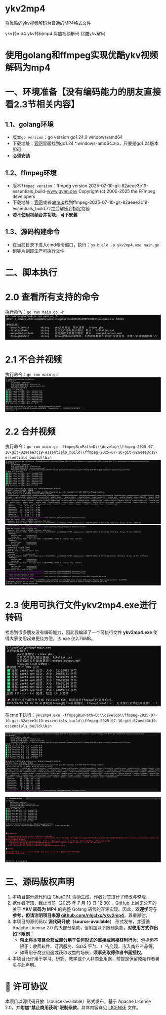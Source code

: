 # ykv2mp4
将优酷的ykv视频解码为普通的MP4格式文件

ykv转mp4
ykv转码mp4
优酷视频解码
优酷ykv解码

# 使用golang和ffmpeg实现优酷ykv视频解码为mp4


# 一、环境准备【没有编码能力的朋友直接看2.3节相关内容】

## 1.1、golang环境

- 版本`go version`：go version go1.24.0 windows/amd64
- 下载地址：[官网](https://golang.google.cn/dl/)里面找到go1.24.*.windows-amd64.zip，只要是go1.24版本即可
- **必须安装**

## 1.2、ffmpeg环境
- 版本`ffmpeg version`：ffmpeg version 2025-07-10-git-82aeee3c19-essentials_build-www.gyan.dev Copyright (c) 2000-2025 the FFmpeg developers
- 下载地址：[官网](https://www.gyan.dev/ffmpeg/builds/)或者[github](https://github.com/GyanD/codexffmpeg/releases/tag/2025-07-10-git-82aeee3c19)找到ffmpeg-2025-07-10-git-82aeee3c19-essentials_build.7z之后解压到指定路径
- **若不使用视频合并功能，可不安装**

## 1.3、源码构建命令
- 在当前目录下进入cmd命令窗口，执行：`go build -o ykv2mp4.exe main.go`
- 稍等片刻即生产可执行文件


# 二、脚本执行


# 2.0 查看所有支持的命令

执行命令：`go run main.go -h`
![img.png](img.png)


# 2.1 不合并视频

执行命令：`go run main.go`
![img_1.png](img_1.png)


# 2.2 合并视频

执行命令：`go run main.go -ffmpegBinPath=D:\\develop\\ffmpeg-2025-07-10-git-82aeee3c19-essentials_build\\ffmpeg-2025-07-10-git-82aeee3c19-essentials_build\\bin`
![img_2.png](img_2.png)
![img_3.png](img_3.png)


# 2.3 使用可执行文件ykv2mp4.exe进行转码

考虑到很多朋友没有编码能力，因此我编译了一个可执行文件 **ykv2mp4.exe** 使得大家使用起来更佳方便，该 exe 仅2.76MB。


![img_4.png](img_4.png)

在cmd下执行：`ykv2mp4.exe -ffmpegBinPath=D:\\develop\\ffmpeg-2025-07-10-git-82aeee3c19-essentials_build\\ffmpeg-2025-07-10-git-82aeee3c19-essentials_build\\bin`

![img_5.png](img_5.png)

![img_6.png](img_6.png)

# 三、源码版权声明


1. 本项目部分源代码由 [ChatGPT](https://chatgpt.com/) 协助生成，作者对其进行了修改与整理。
2. 据作者所知，截止当前（2025 年 7 月 13 日 12:30），GitHub 上尚无公开的关于 **YKV 转码为 MP4** 的完整 Golang 语言的开源实现。因此，**欢迎学习与参考，但请注明项目来源 [github.com/nhjclxc/ykv2mp4](https://github.com/nhjclxc/ykv2mp4)**，尊重原创。
3. 本项目的源代码以 **源代码开放（source-available）** 形式发布，并遵循 Apache License 2.0 的大部分条款，但附加以下限制条款，**对使用方式作出如下限制**：
    - **禁止将本项目全部或部分用于任何形式的直接或间接获利行为**，包括但不限于：收费软件、订阅服务、SaaS 平台、广告变现、嵌入商业产品等。
    - 如需用于商业用途或获取收益的场景，**须事先取得作者书面授权**。
4. 本项目允许用于学习、研究、教学或个人非商业用途，前提是保留原始作者署名与此声明。

# 📄 许可协议

本项目以源代码开放（source-available）形式发布，基于 Apache License 2.0，并**附加“禁止商用获利”限制条款**。具体内容详见 [LICENSE](./LICENSE) 文件。
